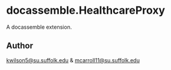 # docassemble.HealthcareProxy

A docassemble extension.

## Author

kwilson5@su.suffolk.edu & mcarroll11@su.suffolk.edu

